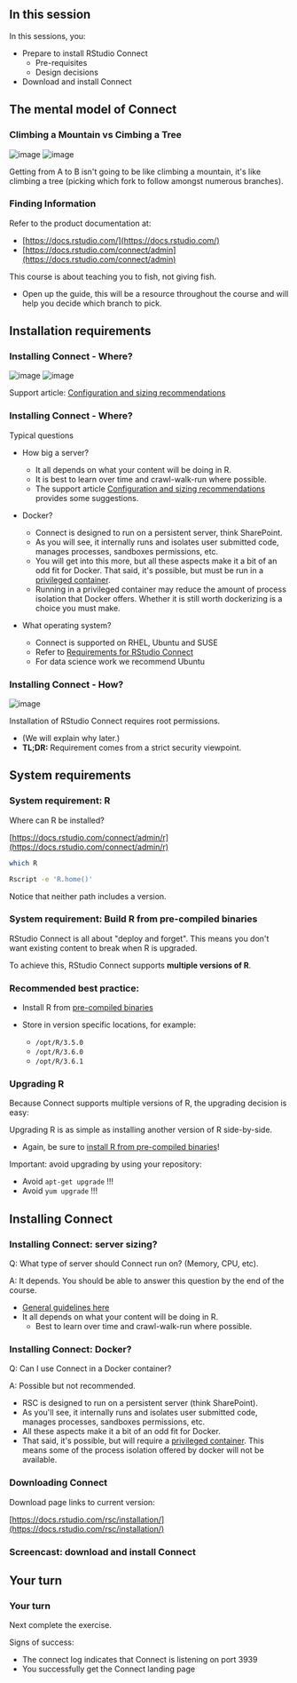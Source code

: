 
## In this session

In this sessions, you:

* Prepare to install RStudio Connect
    - Pre-requisites
    - Design decisions
* Download and install Connect




## The mental model of Connect



### Climbing a Mountain vs Cimbing a Tree


![image](assets/mountain.png)
![image](assets/tree.png)

Getting from A to B isn't going to be like climbing a mountain, it's  like climbing a tree (picking which fork to follow amongst numerous branches).




### Finding Information

Refer to the product documentation at:

* [https://docs.rstudio.com/](https://docs.rstudio.com/)
* [https://docs.rstudio.com/connect/admin](https://docs.rstudio.com/connect/admin)


This course is about teaching you to fish, not giving fish.

* Open up the guide, this will be a resource throughout the course and will help you decide which branch to pick.



## Installation requirements



### Installing Connect - Where? 


![image](assets/evolution.png)
![image](assets/docker.png)


Support article: [Configuration and sizing recommendations](https://support.rstudio.com/hc/en-us/articles/115002344588-Configuration-and-sizing-recommendations)



### Installing Connect - Where? 

Typical questions

* How big a server?
    * It all depends on what your content will be doing in R.
    * It is best to learn over time and crawl-walk-run where possible.
    * The support article [Configuration and sizing recommendations](https://support.rstudio.com/hc/en-us/articles/115002344588-Configuration-and-sizing-recommendations) provides some suggestions.

* Docker?
    * Connect is designed to run on a persistent server, think SharePoint.
    * As you will see, it internally runs and isolates user submitted code, manages processes, sandboxes permissions, etc.
    * You will get into this more, but all these aspects make it a bit of an odd fit for Docker. That said, it's possible, but must be run in a [privileged container](https://docs.docker.com/engine/reference/run/#runtime-privilege-and-linux-capabilities).
    * Running in a privileged container may reduce the amount of process isolation that Docker offers. Whether it is still worth dockerizing is a choice you must make.

* What operating system?
    * Connect is supported on RHEL, Ubuntu and SUSE
    * Refer to [Requirements for RStudio Connect](https://docs.rstudio.com/rsc/requirements/)
    * For data science work we recommend Ubuntu



### Installing Connect - How?

![image](assets/sudo_make_sandwich.png)

Installation of RStudio Connect requires root permissions.

* (We will explain why later.)
* **TL;DR:** Requirement comes from a strict security viewpoint.




## System requirements



### System requirement: R

Where can R be installed?

[https://docs.rstudio.com/connect/admin/r](https://docs.rstudio.com/connect/admin/r)

```sh
which R

Rscript -e 'R.home()'
```

Notice that neither path includes a version.



### System requirement: Build R from pre-compiled binaries


RStudio Connect is all about "deploy and forget". This means you don't want existing content to break when R is upgraded.

To achieve this, RStudio Connect supports **multiple versions of R**. 

### Recommended best practice:

* Install R from [pre-compiled binaries](https://docs.rstudio.com/resources/install-r/)
* Store in version specific locations, for example:

  - `/opt/R/3.5.0`
  - `/opt/R/3.6.0`
  - `/opt/R/3.6.1`
    


### Upgrading R

Because Connect supports multiple versions of R, the upgrading decision is easy:

Upgrading R is as simple as installing another version of R side-by-side.

* Again, be sure to [install R from pre-compiled binaries](https://docs.rstudio.com/resources/install-r/)!

Important: avoid upgrading by using your repository:

* Avoid `apt-get upgrade` !!!
* Avoid `yum upgrade` !!!




## Installing Connect



### Installing Connect: server sizing?

Q: What type of server should Connect run on? (Memory, CPU, etc).

A: It depends. You should be able to answer this question by the end of the course.

* [General guidelines here](https://support.rstudio.com/hc/en-us/articles/115002344588-Configuration-and-sizing-recommendations)
* It all depends on what your content will be doing in R.
    - Best to learn over time and crawl-walk-run where possible.



### Installing Connect: Docker?

Q: Can I use Connect in a Docker container?

A: Possible but not recommended. 


* RSC is designed to run on a persistent server (think SharePoint).
* As you'll see, it internally runs and isolates user submitted code, manages processes, sandboxes permissions, etc.
* All these aspects make it a bit of an odd fit for Docker.
* That said, it's possible, but will require a [privileged container](https://docs.docker.com/engine/reference/run/#runtime-privilege-and-linux-capabilities). This means some of the process isolation offered by docker will not be available.




### Downloading Connect

Download page links to current version:

[https://docs.rstudio.com/rsc/installation/](https://docs.rstudio.com/rsc/installation/)



### Screencast: download and install Connect


<asciinema-player src="../../asciicast/install_connect.cast"></asciinema-player>




## Your turn



### Your turn


Next complete the exercise.

Signs of success:

* The connect log indicates that Connect is listening on port 3939
* You successfully get the Connect landing page
  
